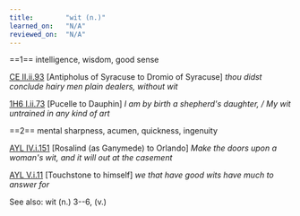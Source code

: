 ```yaml
---
title:        "wit (n.)"
learned_on:   "N/A"
reviewed_on:  "N/A"
---
```


==1== intelligence, wisdom, good sense

[CE II.ii.93](https://www.shakespeareswords.com/Public/Play.aspx?Act=2&Scene=2&WorkId=1#112895) \[Antipholus of Syracuse to Dromio of Syracuse\] *thou didst conclude hairy men plain dealers, without wit*

[1H6 I.ii.73](https://www.shakespeareswords.com/Public/Play.aspx?Act=1&Scene=2&WorkId=25#201194) \[Pucelle to Dauphin\] *I am by birth a shepherd's daughter, / My wit untrained in any kind of art*

==2== mental sharpness, acumen, quickness, ingenuity

[AYL IV.i.151](https://www.shakespeareswords.com/Public/Play.aspx?Act=4&Scene=1&WorkId=26#207256) \[Rosalind (as Ganymede) to Orlando\] *Make the doors upon a woman's wit, and it will out at the casement*

[AYL V.i.11](https://www.shakespeareswords.com/Public/Play.aspx?Act=5&Scene=1&WorkId=26#207616) \[Touchstone to himself\] *we that have good wits have much to answer for*

See also: wit (n.) 3--6, (v.)
